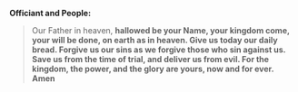 **Officiant and People:**

> Our Father in heaven,
**hallowed be your Name,
your kingdom come,
your will be done,
on earth as in heaven.
Give us today our daily bread.
Forgive us our sins
as we forgive those
who sin against us.
Save us from the time of trial,
and deliver us from evil.
For the kingdom, the power,
and the glory are yours,
now and for ever. Amen**
